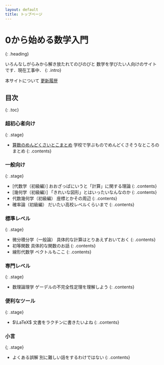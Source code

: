 ```yaml
---
layout: default
title: トップページ
---
```


# 0から始める数学入門
{: .heading}

いろんなしがらみから解き放たれてのびのびと
数学を学びたい人向けのサイトです．現在工事中．
{: .intro}

<div class="link>"
<a href="./introduce.html">本サイトについて</a>
<a href="./history.html">更新履歴</a>
</div>


## 目次
{: .toc}

### 超初心者向け
{: .stage}

+ [算数のめんどくさいとこまとめ](./beginner/arithmetic/arithmetic.html)
学校で学ぶものでめんどくさそうなところのまとめ
{: .contents}

### 一般向け
{: .stage}

+ [代数学（初級編）]
おおざっぱにいうと「計算」に関する理論
{: .contents}
+ [幾何学（初級編）]
「きれいな図形」とはいったいなんなのか
{: .contents}
+ 代数幾何学（初級編）
座標とかその周辺
{: .contents}
+ 確率論（初級編）
だいたい高校レベルくらいまで
{: .contents}

### 標準レベル
{: .stage}
+ 微分積分学（一般論）
具体的な計算はとりあえずおいておく
{: .contents}
+ 初等関数
具体的な関数のお話
{: .contents}
+ 線形代数学
ベクトルもここ
{: .contents}

### 専門レベル
{: .stage}

+ 数理論理学
ゲーデルの不完全性定理を理解しよう
{: .contents}

### 便利なツール
{: .stage}

+ $\LaTeX$
文書をラクチンに書きたいよね
{: .contents}

###  小言
{; .stage}

+ よくある誤解
別に難しい話をするわけではない
{: .contents}
